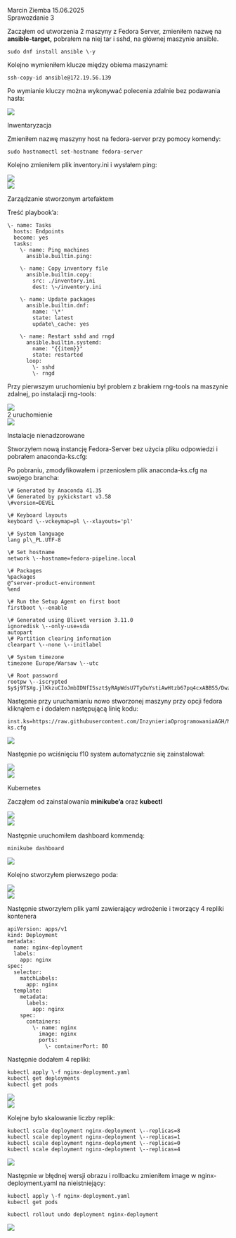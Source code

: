 Marcin Ziemba 15.06.2025  
Sprawozdanie 3

Zacząłem od utworzenia 2 maszyny z Fedora Server, zmieniłem nazwę na **ansible-target,** pobrałem na niej tar i sshd, na głównej maszynie ansible.  

```
sudo dnf install ansible \-y  
```
Kolejno wymieniłem klucze między obiema maszynami:  
```
ssh-copy-id ansible@172.19.56.139  
```

Po wymianie kluczy można wykonywać polecenia zdalnie bez podawania hasła:

![](../Sprawozdanie3/ss/lab8/ss1.png)

Inwentaryzacja

Zmieniłem nazwę maszyny host na fedora-server przy pomocy komendy:  
```
sudo hostnamectl set-hostname fedora-server  
```

Kolejno zmieniłem plik inventory.ini i wysłałem ping:

![](../Sprawozdanie3/ss/lab8/ss2.png)  
![](../Sprawozdanie3/ss/lab8/ss3.png)

Zarządzanie stworzonym artefaktem

Treść playbook’a:

```
\- name: Tasks  
  hosts: Endpoints  
  become: yes  
  tasks:  
    \- name: Ping machines  
      ansible.builtin.ping:

    \- name: Copy inventory file  
      ansible.builtin.copy:  
        src: ./inventory.ini  
        dest: \~/inventory.ini

    \- name: Update packages  
      ansible.builtin.dnf:  
        name: '\*'  
        state: latest  
        update\_cache: yes

    \- name: Restart sshd and rngd  
      ansible.builtin.systemd:  
        name: "{{item}}"  
        state: restarted  
      loop:  
        \- sshd  
        \- rngd  
```

Przy pierwszym uruchomieniu był problem z brakiem rng-tools na maszynie zdalnej, po instalacji rng-tools:

![](../Sprawozdanie3/ss/lab8/ss4.png)  
2 uruchomienie  
![](../Sprawozdanie3/ss/lab8/ss5.png)

Instalacje nienadzorowane

Stworzyłem nową instancję Fedora-Server bez użycia pliku odpowiedzi i pobrałem anaconda-ks.cfg:

Po pobraniu, zmodyfikowałem i przeniosłem plik anaconda-ks.cfg na swojego brancha: 

```
\# Generated by Anaconda 41.35  
\# Generated by pykickstart v3.58  
\#version=DEVEL

\# Keyboard layouts  
keyboard \--vckeymap=pl \--xlayouts='pl'

\# System language  
lang pl\_PL.UTF-8

\# Set hostname  
network \--hostname=fedora-pipeline.local

\# Packages  
%packages  
@^server-product-environment  
%end

\# Run the Setup Agent on first boot  
firstboot \--enable

\# Generated using Blivet version 3.11.0  
ignoredisk \--only-use=sda  
autopart  
\# Partition clearing information  
clearpart \--none \--initlabel

\# System timezone  
timezone Europe/Warsaw \--utc

\# Root password  
rootpw \--iscrypted $y$j9T$Xg.jlKkzuCIoJmbIDNfISszt$yRApWdsU7TyOuYstiAwHtzb67pq4cxABBS5/DwzW8  
```

Następnie przy uruchamianiu nowo stworzonej maszyny przy opcji fedora kliknąłem e i dodałem następującą linię kodu:

```
inst.ks=https://raw.githubusercontent.com/InzynieriaOprogramowaniaAGH/MDO2025\_INO/refs/heads/MZ417749/ITE/GCL06/MZ417749/Sprawozdanie3/anaconda-ks.cfg  
```

![](../Sprawozdanie3/ss/lab9/ss2.png)

Następnie po wciśnięciu f10 system automatycznie się zainstalował:

![](../Sprawozdanie3/ss/lab9/ss3.png)  
![](../Sprawozdanie3/ss/lab9/ss1.png)

Kubernetes

Zacząłem od zainstalowania **minikube’a** oraz **kubectl**

![](../Sprawozdanie3/ss/lab10/ss1.png)  
![](../Sprawozdanie3/ss/lab10/ss2.png)

Następnie uruchomiłem dashboard kommendą:

```
minikube dashboard  
```

![](../Sprawozdanie3/ss/lab10/ss3.png)

Kolejno stworzyłem pierwszego poda:

![](../Sprawozdanie3/ss/lab10/ss4.png)  
![](../Sprawozdanie3/ss/lab10/ss5.png)

Następnie stworzyłem plik yaml zawierający wdrożenie i tworzący 4 repliki kontenera  
```
apiVersion: apps/v1  
kind: Deployment  
metadata:  
  name: nginx-deployment  
  labels:  
    app: nginx  
spec:  
  selector:  
    matchLabels:  
      app: nginx  
  template:  
    metadata:  
      labels:  
        app: nginx  
    spec:  
      containers:  
        \- name: nginx  
          image: nginx  
          ports:  
            \- containerPort: 80  
```

Następnie dodałem 4 repliki:

```
kubectl apply \-f nginx-deployment.yaml  
kubectl get deployments  
kubectl get pods  
```
![](../Sprawozdanie3/ss/lab10/ss6.png)  
![](../Sprawozdanie3/ss/lab10/ss7.png)

Kolejne było skalowanie liczby replik:

```
kubectl scale deployment nginx-deployment \--replicas=8  
kubectl scale deployment nginx-deployment \--replicas=1  
kubectl scale deployment nginx-deployment \--replicas=0  
kubectl scale deployment nginx-deployment \--replicas=4  
```

![](../Sprawozdanie3/ss/lab10/ss8.png)

Następnie w błędnej wersji obrazu i rollbacku zmieniłem image w nginx-deployment.yaml na nieistniejący:

```
kubectl apply \-f nginx-deployment.yaml  
kubectl get pods  
```

```
kubectl rollout undo deployment nginx-deployment  
```

![](../Sprawozdanie3/ss/lab10/ss9.png)  

